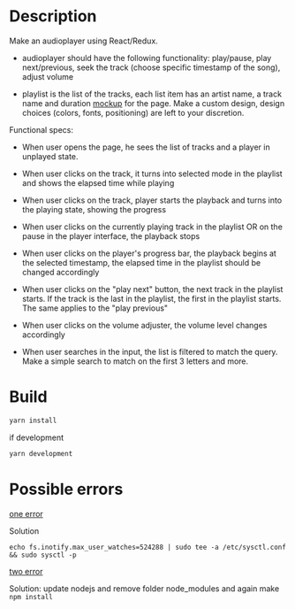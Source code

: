 # Description

Make an audioplayer using React/Redux.
- audioplayer should have the following functionality: play/pause, play
next/previous, seek the track (choose specific timestamp of the song), adjust
volume

- playlist is the list of the tracks, each list item has an artist name, a
track name and duration
[mockup](https://sc-cdn.scaleengine.net/i/b200619b3c506314a9eef56775fe2641.png)
for the page. Make a custom design, design choices (colors, fonts, positioning)
are left to your discretion.

Functional specs:
- When user opens the page, he sees the list of tracks and a player in unplayed
state.

- When user clicks on the track, it turns into selected mode in the playlist and
shows the elapsed time while playing

- When user clicks on the track, player starts the playback and turns into the
playing state, showing the progress

- When user clicks on the currently playing track in the playlist OR on the
pause in the player interface, the playback stops

- When user clicks on the player's progress bar, the playback begins at the
selected timestamp, the elapsed time in the playlist should be changed
accordingly

- When user clicks on the "play next" button, the next track in the playlist
starts. If the track is the last in the playlist, the first in the playlist
starts. The same applies to the "play previous"

- When user clicks on the volume adjuster, the volume level changes accordingly

- When user searches in the input, the list is filtered to match the query. Make
 a simple search to match on the first 3 letters and more.

# Build

```bash
yarn install
```
if development
```bash
yarn development
```

# Possible errors

[one error](https://stackoverflow.com/questions/16748737/grunt-watch-error-waiting-fatal-error-watch-enospc)

Solution
```
echo fs.inotify.max_user_watches=524288 | sudo tee -a /etc/sysctl.conf && sudo sysctl -p
```
[two error](https://github.com/sindresorhus/gulp-autoprefixer/issues/83)

Solution: update nodejs and remove folder node_modules and again make ```npm install```
